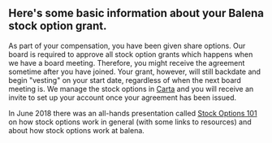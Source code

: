 ## Here's some basic information about your Balena stock option grant.

As part of your compensation, you have been given share options. Our board is required to approve all stock option grants which happens when we have a board meeting. Therefore, you might receive the agreement sometime after you have joined. Your grant, however, will still backdate and begin "vesting" on your start date, regardless of when the next board meeting is. We manage the stock options in [Carta](https://carta.com/) and you will receive an invite to set up your account once your agreement has been issued. 

In June 2018 there was an all-hands presentation called [Stock Options 101](https://drive.google.com/drive/folders/1gLggEbNspmT4lpnuNoDACcWXDsGO6saM) on how stock options work in general (with some links to resources) and about how stock options work at balena.